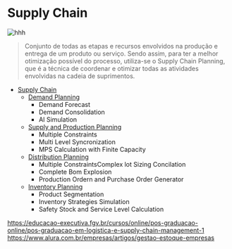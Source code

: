 # Supply Chain
![hhh](https://github.com/user-attachments/assets/701bf2ac-b758-4228-8f6f-a926ad8d2df2)

> Conjunto de todas as etapas e recursos envolvidos na produção e entrega de um produto ou serviço. Sendo assim, para ter a melhor otimização possível do processo, utiliza-se o Supply Chain Planning, que é a técnica de coordenar e otimizar todas as atividades envolvidas na cadeia de suprimentos.

- [Supply Chain](https://github.com/HenrySchall/Supply_Chain)
    - [Demand Planning]()
        - Demand Forecast
        - Demand Consolidation
        - AI Simulation
    - [Supply and Production Planning]()
        - Multiple Constraints
        - Multi Level Syncronization
        - MPS Calculation with Finite Capacity
    - [Distribution Planning]()
        - Multiple ConstraintsComplex lot Sizing Concilation
        - Complete Bom Explosion
        - Production Ordern and Purchase Order Generator
    - [Inventory Planning]()
        - Product Segmentation
        - Inventory Strategies Simulation
        - Safety Stock and Service Level Calculation


https://educacao-executiva.fgv.br/cursos/online/pos-graduacao-online/pos-graduacao-em-logistica-e-supply-chain-management-1
https://www.alura.com.br/empresas/artigos/gestao-estoque-empresas
